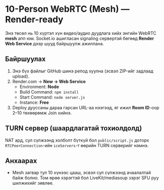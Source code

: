
# 10-Person WebRTC (Mesh) — Render-ready

Энэ төсөл нь 10 хүртэл хүн видео/аудио дуудлага хийх энгийн WebRTC **mesh** апп юм.
Socket.io ашигласан signaling сервертэй бөгөөд **Render Web Service** дээр шууд байршуулж ажиллана.

## Байршуулах

1) Энэ бүх файлыг GitHub шинэ репод хуулна (эсвэл ZIP-ийг задлаад upload).  
2) Render.com → **New → Web Service**  
   - Environment: **Node**  
   - Build Command: `npm install`  
   - Start Command: `node server.js`  
   - Instance: **Free**  
3) Deploy дууссаны дараа гарсан URL-аа нээгээд, яг ижил **Room ID**-оор 2–10 төхөөрөмж Join хийнэ.

## TURN сервер (шаардлагатай тохиолдолд)
NAT ард, сул сүлжээнд холболт бүткүй бол `public/script.js` доторх `RTCPeerConnection`-ийн `iceServers`-т өөрийн TURN серверийг нэмнэ.

## Анхаарах
- Mesh загвар тул 10 хүнээс цааш, эсвэл сул сүлжээнд ачаалалтай байж болно. Том өрөө хэрэгтэй бол LiveKit/mediasoup зэрэг SFU руу шилжихийг зөвлөе.
